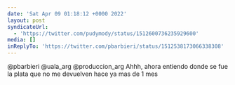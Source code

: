 ```yaml
---
date: 'Sat Apr 09 01:18:12 +0000 2022'
layout: post
syndicateUrl:
  - 'https://twitter.com/pudymody/status/1512600736235929600'
media: []
inReplyTo: 'https://twitter.com/pbarbieri/status/1512538173066338308'
---
```

@pbarbieri @uala_arg @produccion_arg Ahhh, ahora entiendo donde se fue la plata que no me devuelven hace ya mas de 1 mes
